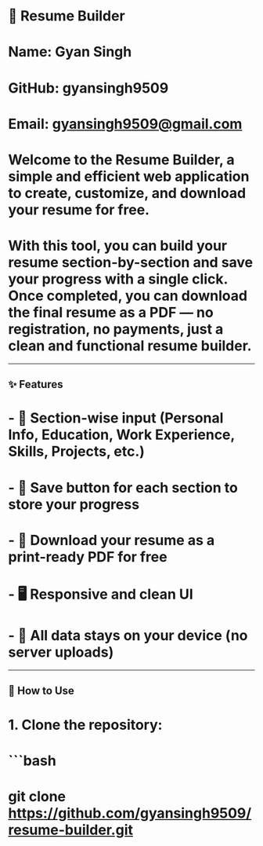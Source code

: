 # 📝 Resume Builder

# Name: Gyan Singh
# GitHub: gyansingh9509
# Email: gyansingh9509@gmail.com

# Welcome to the **Resume Builder**, a simple and efficient web application to create, customize, and **download your resume for free**.

# With this tool, you can build your resume section-by-section and save your progress with a single click. Once completed, you can download the final resume as a PDF — no registration, no payments, just a clean and functional resume builder.

---

## ✨ Features

# - 📌 Section-wise input (Personal Info, Education, Work Experience, Skills, Projects, etc.)
# - 💾 Save button for each section to store your progress
# - 📄 Download your resume as a print-ready PDF for free
# - 🖥️ Responsive and clean UI
# - 🔐 All data stays on your device (no server uploads)

---

## 🚀 How to Use

# 1. Clone the repository:
#    ```bash
#    git clone https://github.com/gyansingh9509/resume-builder.git
